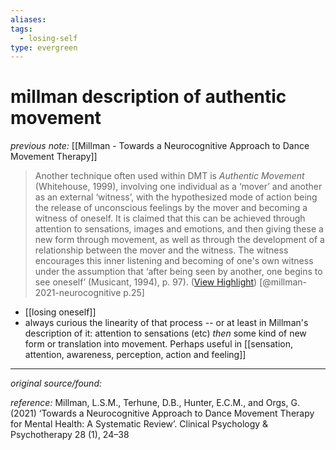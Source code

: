 ```yaml
---
aliases: 
tags:
  - losing-self
type: evergreen
---
```


# millman description of authentic movement

_previous note:_ [[Millman - Towards a Neurocognitive Approach to Dance Movement Therapy]]

> Another technique often used within DMT is *Authentic Movement* (Whitehouse, 1999), involving one individual as a ‘mover’ and another as an external ‘witness’, with the hypothesized mode of action being the release of unconscious feelings by the mover and becoming a witness of oneself. It is claimed that this can be achieved through attention to sensations, images and emotions, and then giving these a new form through movement, as well as through the development of a relationship between the mover and the witness. The witness encourages this inner listening and becoming of one's own witness under the assumption that ‘after being seen by another, one begins to see oneself’ (Musicant, 1994), p. 97). ([View Highlight](https://read.readwise.io/read/01h6xe3fzwp3n08nq8cdbmqznk)) [@millman-2021-neurocognitive p.25]

- [[losing oneself]]
- always curious the linearity of that process -- or at least in Millman's description of it: attention to sensations (etc) _then_ some kind of new form or translation into movement. Perhaps useful in [[sensation, attention, awareness, perception, action and feeling]]

---

_original source/found:_ 

_reference:_ Millman, L.S.M., Terhune, D.B., Hunter, E.C.M., and Orgs, G. (2021) ‘Towards a Neurocognitive Approach to Dance Movement Therapy for Mental Health: A Systematic Review’. Clinical Psychology & Psychotherapy 28 (1), 24–38




